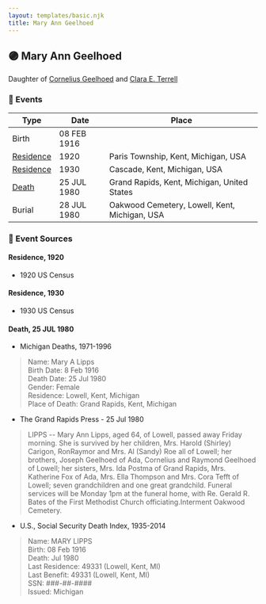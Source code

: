 ```yaml
---
layout: templates/basic.njk
title: Mary Ann Geelhoed
---
```

## 🟣 Mary Ann Geelhoed

Daughter of [Cornelius Geelhoed](/people/9/92844960) and [Clara E. Terrell](/people/6/62490094)

### 📆 Events

Type | Date | Place
------ | ------ | ------
Birth | 08 FEB 1916 |
[Residence](#event-93c1d803-ef7d-41e5-92b6-8d4dda5ce27e) | 1920 | Paris Township, Kent, Michigan, USA
[Residence](#event-a6aea1ee-49f2-4210-9477-1b0cc8eb63b8) | 1930 | Cascade, Kent, Michigan, USA
[Death](#event-274b8799-3e71-4514-b5c1-9aff4044a953) | 25 JUL 1980 | Grand Rapids, Kent, Michigan, United States
Burial | 28 JUL 1980 | Oakwood Cemetery, Lowell, Kent, Michigan, USA

### 📰 Event Sources

#### <a id="event-93c1d803-ef7d-41e5-92b6-8d4dda5ce27e"></a> Residence, 1920
* 1920 US Census

#### <a id="event-a6aea1ee-49f2-4210-9477-1b0cc8eb63b8"></a> Residence, 1930
* 1930 US Census

#### <a id="event-274b8799-3e71-4514-b5c1-9aff4044a953"></a> Death, 25 JUL 1980
* Michigan Deaths, 1971-1996
>   
  > Name:  Mary A Lipps  
  > Birth Date: 8 Feb 1916  
  > Death Date: 25 Jul 1980  
  > Gender: Female  
  > Residence: Lowell, Kent, Michigan  
  > Place of Death: Grand Rapids, Kent, Michigan
* The Grand Rapids Press  - 25 Jul 1980
>   
  > LIPPS -- Mary Ann Lipps, aged 64, of Lowell, passed away Friday morning. She is survived by her children, Mrs. Harold (Shirley) Carigon, RonRaymor and Mrs. Al (Sandy) Roe all of Lowell; her brothers, Joseph Geelhoed of Ada, Cornelius and Raymond Geelhoed of Lowell; her sisters, Mrs. Ida Postma of Grand Rapids, Mrs. Katherine Fox of Ada, Mrs. Ella Thompson and Mrs. Cora Tefft of Lowell; seven grandchildren and one great grandchild. Funeral services will be Monday 1pm at the funeral home, with Re. Gerald R. Bates of the First Methodist Church officiating.Interment Oakwood Cemetery.
* U.S., Social Security Death Index, 1935-2014
>   
  > Name: MARY LIPPS  
  > Birth: 08 Feb 1916  
  > Death: Jul 1980  
  > Last Residence: 49331 (Lowell, Kent, MI)  
  > Last Benefit: 49331 (Lowell, Kent, MI)  
  > SSN: ###-##-####  
  > Issued: Michigan
